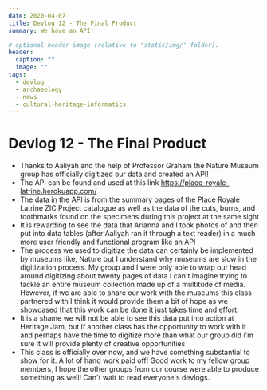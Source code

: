 ```yaml
---
date: 2020-04-07
title: Devlog 12 - The Final Product
summary: We have an API!

# optional header image (relative to 'static/img/' folder).
header:
  caption: ""
  image: ""
tags:
  - devlog
  - archaeology
  - news
  - cultural-heritage-informatics
---
```


# Devlog 12 - The Final Product
* Thanks to Aaliyah and the help of Professor Graham the Nature Museum group has officially digitized our data and created an API! 
* The API can be found and used at this link https://place-royale-latrine.herokuapp.com/
* The data in the API is from the summary pages of the Place Royale Latrine ZIC Project catalogue as well as the data of the cuts, burns, and toothmarks found on the specimens during this project at the same sight 
* It is rewarding to see the data that Arianna and I took photos of and then put into data tables (after Aaliyah ran it through a text reader) in a much more user friendly and functional program like an API
* The process we used to digitize the data can certainly be implemented by museums like, Nature but I understand why museums are slow in the digitization process. My group and I were only able to wrap our head around digitizing about twenty pages of data I can't imagine trying to tackle an entire museum collection made up of a multitude of media. However, if we are able to share our work with the museums this class partnered with I think it would provide them a bit of hope as we showcased that this work can be done it just takes time and effort. 
* It is a shame we will not be able to see this data put into action at Heritage Jam, but if another class has the opportunity to work with it and perhaps have the time to digitize more than what our group did i'm sure it will provide plenty of creative opportunities
* This class is officially over now, and we have something substantial to show for it. A lot of hand work paid off! Good work to my fellow group members, I hope the other groups from our course were able to produce something as well! Can't wait to read everyone's devlogs.


